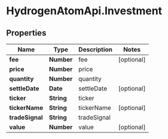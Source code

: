 # HydrogenAtomApi.Investment

## Properties
Name | Type | Description | Notes
------------ | ------------- | ------------- | -------------
**fee** | **Number** | fee | [optional] 
**price** | **Number** | price | 
**quantity** | **Number** | quantity | 
**settleDate** | **Date** | settleDate | [optional] 
**ticker** | **String** | ticker | 
**tickerName** | **String** | tickerName | [optional] 
**tradeSignal** | **String** | tradeSignal | 
**value** | **Number** | value | [optional] 


